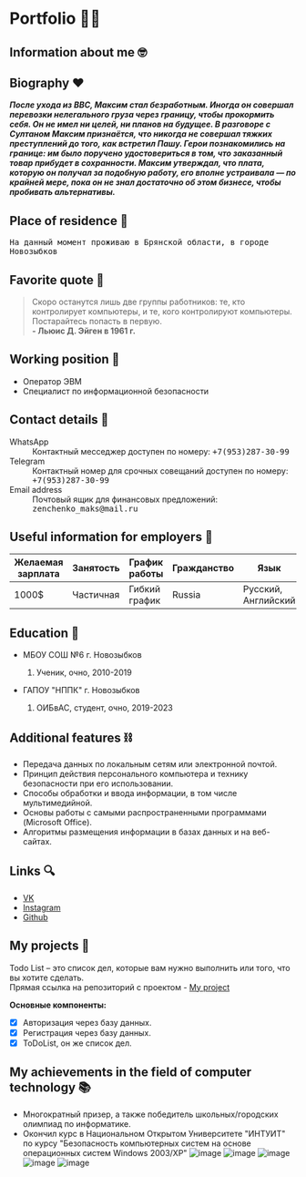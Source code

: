 # Portfolio 👨‍🎓

## Information about me 🤓

## Biography ❤
___После ухода из ВВС, Максим стал безработным. Иногда он совершал перевозки нелегального груза через границу, чтобы прокормить себя. Он не имел ни целей, ни планов на будущее. В разговоре с Султаном Максим признаётся, что никогда не совершал тяжких преступлений до того, как встретил Пашу. Герои познакомились на границе: им было поручено удостовериться в том, что заказанный товар прибудет в сохранности. Максим утверждал, что плата, которую он получал за подобную работу, его вполне устраивала — по крайней мере, пока он не знал достаточно об этом бизнесе, чтобы пробивать альтернативы.___

## Place of residence 🏢
<kbd>На данный момент проживаю в Брянской области, в городе Новозыбков</kbd>

## Favorite quote 🧔
>Скоро останутся лишь две группы работников: те, кто контролирует компьютеры, и те, кого контролируют компьютеры. Постарайтесь попасть в первую.  
  __- Льюис Д. Эйген в 1961 г.__
  
## Working position 👥
* Оператор ЭВМ
* Специалист по информационной безопасности

## Contact details 📱
<dl>
  <dt>WhatsApp</dt>
  <dd>Контактный месседжер доступен по номеру: <kbd>+7(953)287-30-99</kbd></dd>
  <dt>Telegram</dt>
  <dd>Контактный номер для срочных совещаний доступен по номеру: <kbd>+7(953)287-30-99</kbd></dd>
  <dt>Email address</dt>
  <dd>Почтовый ящик для финансовых предложений: <kbd>zenchenko_maks@mail.ru</kbd>
</dl>
 
 ## Useful information for employers 💾

|Желаемая зарплата|Занятость|График работы|Гражданство|Язык|
|-----------------|---------|-------------|-----------|----|
|  1000$    |Частичная|Гибкий график| Russia    |Русский, Английский|


## Education 💼
<ul>
<li>МБОУ СОШ №6 г. Новозыбков</li>
<ol>
  <li>Ученик, очно, 2010-2019</li>
  </ul>
<ul>
<li>ГАПОУ "НППК" г. Новозыбков</li>
<ol>
  <li>ОИБвАС, студент, очно, 2019-2023</li>
  </ul>
 
## Additional features ⛓
* Передача данных по локальным сетям или электронной почтой.  
* Принцип действия персонального компьютера и технику безопасности при его использовании.  
* Способы обработки и ввода информации, в том числе мультимедийной.  
* Основы работы с самыми распространенными программами (Microsoft Office).  
* Алгоритмы размещения информации в базах данных и на веб-сайтах.
  
## Links 🔍
* [VK](https://vk.com/malolio "ВКонтакте")  
* [Instagram](https://www.instagram.com/vpopykhakh "Instagram page")  
* [Github](https://github.com/Malolio "Github home") 
  
## My projects 📄
  Todo List – это список дел, которые вам нужно выполнить или того, что вы хотите сделать.  
  Прямая ссылка на репозиторий с проектом - [My project](https://github.com/Malolio/ToDoList)  

  __Основные компоненты:__
- [x] Авторизация через базу данных.
- [x] Регистрация через базу данных.
- [x] ToDoList, он же список дел.  
 
## My achievements in the field of computer technology 📚
  * Многократный призер, а также победитель школьных/городских олимпиад по информатике.
  * Окончил курс в Национальном Открытом Университете "ИНТУИТ" по курсу "Безопасность компьютерных систем на основе операционных систем Windows 2003/XP" 
![image](https://sun9-61.userapi.com/impg/_WvITwGUx5JCKgR8yMpQEVgJ6nTi9tIPl39ZwA/6TbL1hfu_CE.jpg?size=1525x2160&quality=96&sign=b9fd87812fb6c9c4d38fbd724dda7bcf&type=album)
![image](https://sun9-74.userapi.com/impg/qRzhscE6bNPsk3gMh_ayXea57ueru_wklaBcvA/YGTGcBXdI6M.jpg?size=1516x2160&quality=96&sign=fbd90964817b01789b131279c1be5831&type=album)
![image](https://sun9-8.userapi.com/impg/L2rp3mcR0B5mtVria4wQXrwqhVoLuoFNRGEDbw/FThIrtd-b8c.jpg?size=1522x2160&quality=96&sign=8334740781ba1d87b069ff144711d043&type=album)
![image](https://sun9-81.userapi.com/impg/kTfzgfjd7K4XGKZgqwt4hQlB4V7zwSlcEakgsg/As7CPBLd2HA.jpg?size=1568x2160&quality=96&sign=d5fe42104a0a833454b140933de83c2f&type=album)
![image](https://sun9-47.userapi.com/impg/3HNCRaBedwiF-vOPAX-Mw0zWRfobLaDgLhI2HA/qBPGa334ZHk.jpg?size=1526x2160&quality=96&sign=873a4949dc4d95eccfdd7f5771da24f9&type=album)
